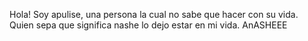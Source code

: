 Hola!
Soy apulise, una persona la cual no sabe que hacer con su vida.
Quien sepa que significa nashe lo dejo estar en mi vida.
AnASHEEE
